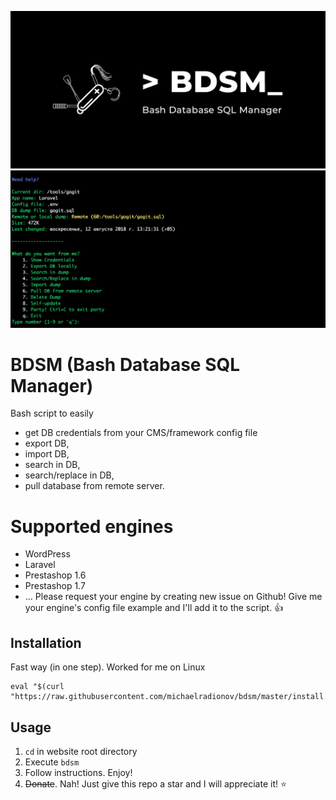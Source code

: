 ![usage](/pic/logo.jpg)
![usage](/pic/pic1.png)

# BDSM (Bash Database SQL Manager)

Bash script to easily
- get DB credentials from your CMS/framework config file
- export DB,
- import DB,
- search in DB,
- search/replace in DB,
- pull database from remote server.

# Supported engines
- WordPress
- Laravel
- Prestashop 1.6
- Prestashop 1.7
- ... 
Please request your engine by creating new issue on Github! Give me your engine's config file example and I'll add it to the script. 👍

## Installation
Fast way (in one step). Worked for me on Linux
```
eval "$(curl "https://raw.githubusercontent.com/michaelradionov/bdsm/master/install.sh")"
```


## Usage

1. `cd` in website root directory
2. Execute `bdsm`
3. Follow instructions. Enjoy!
4. ~~Donate~~. Nah! Just give this repo a star and I will appreciate it! ⭐️

